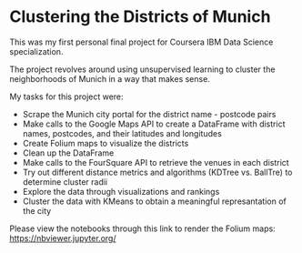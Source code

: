 # Clustering the Districts of Munich

This was my first personal final project for Coursera IBM Data Science specialization. 

The project revolves around using unsupervised learning to cluster the neighborhoods of Munich in a way that makes sense.

My tasks for this project were:

- Scrape the Munich city portal for the district name - postcode pairs
- Make calls to the Google Maps API to create a DataFrame with district names, postcodes, and their latitudes and longitudes
- Create Folium maps to visualize the districts
- Clean up the DataFrame
- Make calls to the FourSquare API to retrieve the venues in each district
- Try out different distance metrics and algorithms (KDTree vs. BallTre) to determine cluster radii
- Explore the data through visualizations and rankings
- Cluster the data with KMeans to obtain a meaningful represantation of the city

Please view the notebooks through this link to render the Folium maps: https://nbviewer.jupyter.org/
